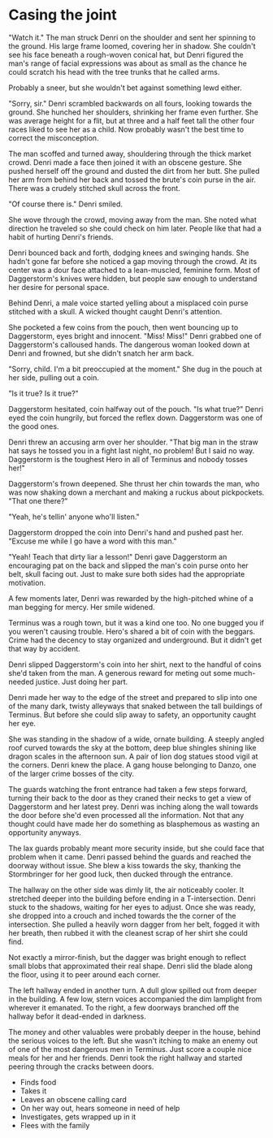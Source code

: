 # Casing the joint
"Watch it." The man struck Denri on the shoulder and sent her spinning to the ground. His large frame loomed, covering her in shadow. She couldn't see his face beneath a rough-woven conical hat, but Denri figured the man's range of facial expressions was about as small as the chance he could scratch his head with the tree trunks that he called arms. 

Probably a sneer, but she wouldn't bet against something lewd either.

"Sorry, sir." Denri scrambled backwards on all fours, looking towards the ground. She hunched her shoulders, shrinking her frame even further. She was average height for a flit, but at three and a half feet tall the other four races liked to see her as a child. Now probably wasn't the best time to correct the misconception.

The man scoffed and turned away, shouldering through the thick market crowd. Denri made a face then joined it with an obscene gesture. She pushed herself off the ground and dusted the dirt from her butt. She pulled her arm from behind her back and tossed the brute's coin purse in the air. There was a crudely stitched skull across the front.

"Of course there is." Denri smiled.

She wove through the crowd, moving away from the man. She noted what direction he traveled so she could check on him later. People like that had a habit of hurting Denri's friends.

Denri bounced back and forth, dodging knees and swinging hands. She hadn't gone far before she noticed a gap moving through the crowd. At its center was a dour face attached to a lean-muscled, feminine form. Most of Daggerstorm's knives were hidden, but people saw enough to understand her desire for personal space.

Behind Denri, a male voice started yelling about a misplaced coin purse stitched with a skull. A wicked thought caught Denri's attention.

She pocketed a few coins from the pouch, then went bouncing up to Daggerstorm, eyes bright and innocent. "Miss! Miss!" Denri grabbed one of Daggerstorm's calloused hands. The dangerous woman looked down at Denri and frowned, but she didn't snatch her arm back. 

"Sorry, child. I'm a bit preoccupied at the moment." She dug in the pouch at her side, pulling out a coin.

"Is it true? Is it true?"

Daggerstorm hesitated, coin halfway out of the pouch. "Is what true?" Denri eyed the coin hungrily, but forced the reflex down. Daggerstorm was one of the good ones.

Denri threw an accusing arm over her shoulder. "That big man in the straw hat says he tossed you in a fight last night, no problem! But I said no way. Daggerstorm is the toughest Hero in all of Terminus and nobody tosses her!"

Daggerstorm's frown deepened. She thrust her chin towards the man, who was now shaking down a merchant and making a ruckus about pickpockets. "That one there?"

"Yeah, he's tellin' anyone who'll listen."

Daggerstorm dropped the coin into Denri's hand and pushed past her. "Excuse me while I go have a word with this man."

"Yeah! Teach that dirty liar a lesson!" Denri gave Daggerstorm an encouraging pat on the back and slipped the man's coin purse onto her belt, skull facing out. Just to make sure both sides had the appropriate motivation.

A few moments later, Denri was rewarded by the high-pitched whine of a man begging for mercy. Her smile widened.

Terminus was a rough town, but it was a kind one too. No one bugged you if you weren't causing trouble. Hero's shared a bit of coin with the beggars. Crime had the decency to stay organized and underground. But it didn't get that way by accident. 

Denri slipped Daggerstorm's coin into her shirt, next to the handful of coins she'd taken from the man. A generous reward for meting out some much-needed justice. Just doing her part.

Denri made her way to the edge of the street and prepared to slip into one of the many dark, twisty alleyways that snaked between the tall buildings of Terminus. But before she could slip away to safety, an opportunity caught her eye.

She was standing in the shadow of a wide, ornate building. A steeply angled roof curved towards the sky at the bottom, deep blue shingles shining like dragon scales in the afternoon sun. A pair of lion dog statues stood vigil at the corners. Denri knew the place. A gang house belonging to Danzo, one of the larger crime bosses of the city.

The guards watching the front entrance had taken a few steps forward, turning their back to the door as they craned their necks to get a view of Daggerstorm and her latest prey. Denri was inching along the wall towards the door before she'd even processed all the information. Not that any thought could have made her do something as blasphemous as wasting an opportunity anyways.

The lax guards probably meant more security inside, but she could face that problem when it came. Denri passed behind the guards and reached the doorway without issue. She blew a kiss towards the sky, thanking the Stormbringer for her good luck, then ducked through the entrance.

The hallway on the other side was dimly lit, the air noticeably cooler. It stretched deeper into the building before ending in a T-intersection. Denri stuck to the shadows, waiting for her eyes to adjust. Once she was ready, she dropped into a crouch and inched towards the the corner of the intersection. She pulled a heavily worn dagger from her belt, fogged it with her breath, then rubbed it with the cleanest scrap of her shirt she could find.

Not exactly a mirror-finish, but the dagger was bright enough to reflect small blobs that approximated their real shape. Denri slid the blade along the floor, using it to peer around each corner.

The left hallway ended in another turn. A dull glow spilled out from deeper in the building. A few low, stern voices accompanied the dim lamplight from wherever it emanated. To the right, a few doorways branched off the hallway befor it dead-ended in darkness.

The money and other valuables were probably deeper in the house, behind the serious voices to the left. But she wasn't itching to make an enemy out of one of the most dangerous men in Terminus. Just score a couple nice meals for her and her friends. Denri took the right hallway and started peering through the cracks between doors.

- Finds food
- Takes it
- Leaves an obscene calling card
- On her way out, hears someone in need of help
- Investigates, gets wrapped up in it
- Flees with the family